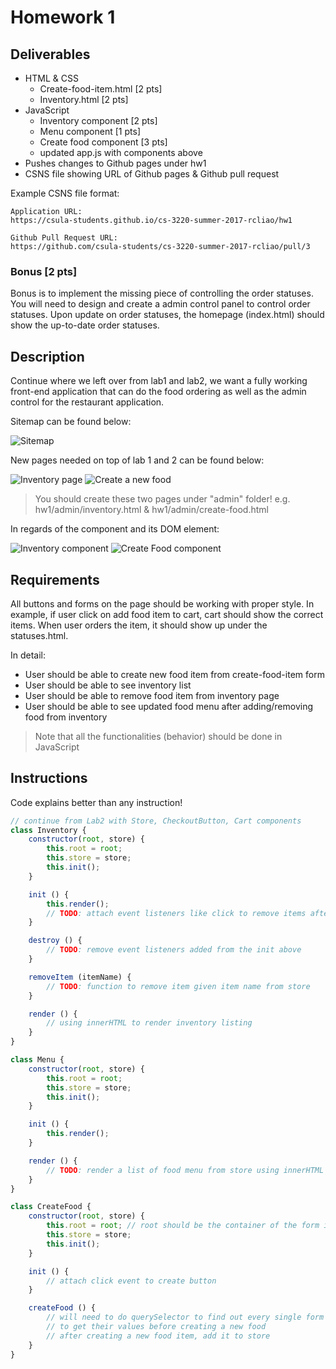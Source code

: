 # Homework 1

## Deliverables

* HTML & CSS
	* Create-food-item.html [2 pts]
	* Inventory.html [2 pts]
* JavaScript
	* Inventory component [2 pts]
	* Menu component [1 pts]
	* Create food component [3 pts]
	* updated app.js with components above
* Pushes changes to Github pages under hw1
* CSNS file showing URL of Github pages & Github pull request

Example CSNS file format:

```
Application URL:
https://csula-students.github.io/cs-3220-summer-2017-rcliao/hw1

Github Pull Request URL:
https://github.com/csula-students/cs-3220-summer-2017-rcliao/pull/3
```

### Bonus [2 pts]

Bonus is to implement the missing piece of controlling the order statuses. You
will need to design and create a admin control panel to control order statuses.
Upon update on order statuses, the homepage (index.html) should show the up-to-date
order statuses.

## Description

Continue where we left over from lab1 and lab2, we want a fully working
front-end application that can do the food ordering as well as the admin
control for the restaurant application.

Sitemap can be found below:

![Sitemap](../imgs/restaurant-sitemap.png)

New pages needed on top of lab 1 and 2 can be found below:

![Inventory page](../imgs/restaurant-inventory.png)
![Create a new food](../imgs/restaurant-new-food.png)

> You should create these two pages under "admin" folder! e.g. hw1/admin/inventory.html
& hw1/admin/create-food.html

In regards of the component and its DOM element:

![Inventory component](../imgs/homework-1-inventory.png)
![Create Food component](../imgs/homework-1-create-food.png)

## Requirements

All buttons and forms on the page should be working with proper style. In
example, if user click on add food item to cart, cart should show the
correct items. When user orders the item, it should show up under the
statuses.html.

In detail:

* User should be able to create new food item from create-food-item form
* User should be able to see inventory list
* User should be able to remove food item from inventory page
* User should be able to see updated food menu after adding/removing food from inventory

> Note that all the functionalities (behavior) should be done in JavaScript

## Instructions

Code explains better than any instruction!

```js
// continue from Lab2 with Store, CheckoutButton, Cart components
class Inventory {
    constructor(root, store) {
        this.root = root;
        this.store = store;
        this.init();
    }

    init () {
        this.render();
        // TODO: attach event listeners like click to remove items after rendering
    }

    destroy () {
        // TODO: remove event listeners added from the init above
    }

    removeItem (itemName) {
        // TODO: function to remove item given item name from store
    }

    render () {
        // using innerHTML to render inventory listing
    }
}

class Menu {
    constructor(root, store) {
        this.root = root;
        this.store = store;
        this.init();
    }

    init () {
        this.render();
    }

    render () {
        // TODO: render a list of food menu from store using innerHTML
    }
}

class CreateFood {
    constructor(root, store) {
        this.root = root; // root should be the container of the form itself
        this.store = store;
        this.init();
    }

    init () {
        // attach click event to create button
    }

    createFood () {
        // will need to do querySelector to find out every single form element
        // to get their values before creating a new food
        // after creating a new food item, add it to store
    }
}
```
